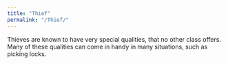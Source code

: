 ```yaml
---
title: "Thief"
permalink: "/Thief/"
---
```


Thieves are known to have very special qualities, that no other class
offers. Many of these qualities can come in handy in many situations,
such as picking locks.